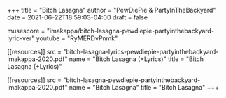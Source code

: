 +++
title = "Bitch Lasagna"
author = "PewDiePie & PartyInTheBackyard"
date = 2021-06-22T18:59:03-04:00
draft = false

musescore = "imakappa/bitch-lasagna-pewdiepie-partyinthebackyard-lyric-ver"
youtube = "RyMERDvPnmk"

[[resources]]
  src = "bitch-lasagna-lyrics-pewdiepie-partyinthebackyard-imakappa-2020.pdf"
  name = "Bitch Lasagna (+Lyrics)"
  title = "Bitch Lasagna (+Lyrics)"

[[resources]]
  src = "bitch-lasagna-pewdiepie-partyinthebackyard-imakappa-2020.pdf"
  name = "Bitch Lasagna"
  title = "Bitch Lasagna"
+++